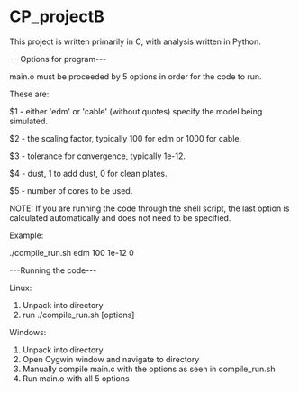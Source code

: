 # CP_projectB

This project is written primarily in C, with analysis written in Python.

---Options for program---

main.o must be proceeded by 5 options in order for the code to run.

These are:

$1 - either 'edm' or 'cable' (without quotes) specify the model being simulated.

$2 - the scaling factor, typically 100 for edm or 1000 for cable.

$3 - tolerance for convergence, typically 1e-12.

$4 - dust, 1 to add dust, 0 for clean plates.

$5 - number of cores to be used.

NOTE: If you are running the code through the shell script, the last option is
calculated automatically and does not need to be specified.

Example:

./compile_run.sh edm 100 1e-12 0


---Running the code---

Linux:
   1. Unpack into directory
   2. run ./compile_run.sh [options]

Windows:
   1. Unpack into directory
   2. Open Cygwin window and navigate to directory
   3. Manually compile main.c with the options as seen in compile_run.sh
   4. Run main.o with all 5 options

